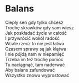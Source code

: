 # Balans

Ciepły sen gdy tylko chcesz  
Trochę skrawków gdy sam wiesz  
Jak poskładać życie w całość  
I przywrócić wokół radość  
Wcale rzecz to nie jest łatwa  
Czasem sprawy są jak klątwa  
I nie pójdą nam w niepamięć  
Trzeba im też trochę pomóc  
Tu naciągnąć, tam naderwać  
Aby balans zafundować  
Wszystko znowu wyprostować  

